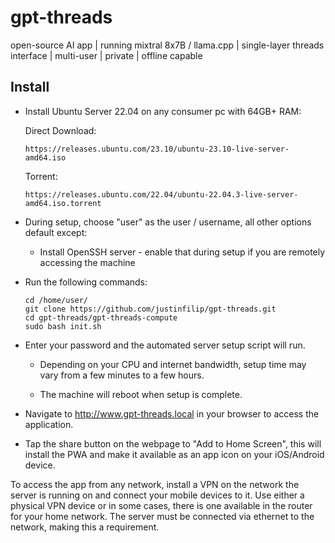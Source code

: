 # gpt-threads

open-source AI app | running mixtral 8x7B / llama.cpp | single-layer threads interface | multi-user | private | offline capable

## Install

- Install Ubuntu Server 22.04 on any consumer pc with 64GB+ RAM:

  Direct Download:

      https://releases.ubuntu.com/23.10/ubuntu-23.10-live-server-amd64.iso
      
  Torrent:

      https://releases.ubuntu.com/22.04/ubuntu-22.04.3-live-server-amd64.iso.torrent

- During setup, choose "user" as the user / username, all other options default except:

  - Install OpenSSH server - enable that during setup if you are remotely accessing the machine

- Run the following commands:

      cd /home/user/
      git clone https://github.com/justinfilip/gpt-threads.git
      cd gpt-threads/gpt-threads-compute
      sudo bash init.sh

- Enter your password and the automated server setup script will run.

  - Depending on your CPU and internet bandwidth, setup time may vary from a few minutes to a few hours.
  
  - The machine will reboot when setup is complete.

- Navigate to http://www.gpt-threads.local in your browser to access the application.

- Tap the share button on the webpage to "Add to Home Screen", this will install the PWA and make it available as an app icon on your iOS/Android device.

To access the app from any network, install a VPN on the network the server is running on and connect your mobile devices to it. Use either a physical VPN device or in some cases, there is one available in the router for your home network. The server must be connected via ethernet to the network, making this a requirement.
